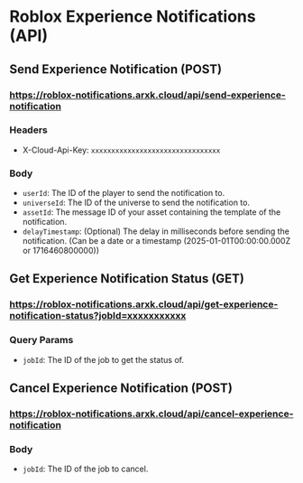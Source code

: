 # Roblox Experience Notifications (API)

## Send Experience Notification (POST)
### https://roblox-notifications.arxk.cloud/api/send-experience-notification

### Headers
- X-Cloud-Api-Key: `xxxxxxxxxxxxxxxxxxxxxxxxxxxxxxxx`

### Body
- `userId`: The ID of the player to send the notification to.
- `universeId`: The ID of the universe to send the notification to.
- `assetId`: The message ID of your asset containing the template of the notification.
- `delayTimestamp`: (Optional) The delay in milliseconds before sending the notification. (Can be a date or a timestamp (2025-01-01T00:00:00.000Z or 1716460800000))

## Get Experience Notification Status (GET)
### https://roblox-notifications.arxk.cloud/api/get-experience-notification-status?jobId=xxxxxxxxxxx

### Query Params
- `jobId`: The ID of the job to get the status of.

## Cancel Experience Notification (POST)
### https://roblox-notifications.arxk.cloud/api/cancel-experience-notification

### Body
- `jobId`: The ID of the job to cancel.